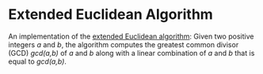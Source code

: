 # Extended Euclidean Algorithm
An implementation of the [extended Euclidean algorithm](https://en.wikipedia.org/wiki/Extended_Euclidean_algorithm): Given two positive integers *a* and *b*, the algorithm computes the greatest common divisor (GCD) *gcd(a,b)* of *a* and *b* along with a linear combination of *a* and *b* that is equal to *gcd(a,b)*.
